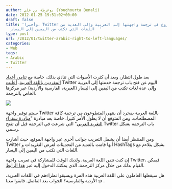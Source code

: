 ```yaml
---
author: يوغرطة بن علي (Youghourta Benali)
date: 2012-01-25 19:51:02+00:00
draft: false
title: 'وأخيرا، Twitter تعلن عن الشروع في ترجمة واجهتها إلى العربية وإلى العديد من
  اللغات التي تكتب من اليمين إلى اليسار  '
type: post
url: /2012/01/twitter-arabic-right-to-left-languages/
categories:
- Web
tags:
- Arabic
- Twitter
---
```


بعد طول انتظار، وبعد أن كثرت الأصوات التي تنادي بذلك، خاصة مع [تنامي أعداد المغردين باللغة العربية](http://www.it-scoop.com/2011/11/arabic-fastest-growing-language-twitter/)، [أعلنت](http://blog.twitter.com/2012/01/twitter-translation-center-adds-right.html) Twitter اليوم عن فتح باب ترجمة خدمتها إلى العربية وإلى عدة لغات تكتب من اليمين إلى اليسار (العبرية، الفارسية والأردية) عبر مركزها الخاص بالترجمة.




[![](http://www.it-scoop.com/wp-content/uploads/2012/01/twitter-logo-RTL.jpg)
](http://www.it-scoop.com/wp-content/uploads/2012/01/twitter-logo-RTL.jpg)




سيتم توفير واجهة Twitter باللغة العربية بمجرد أن ينتهي المتطوعون من ترجمة كافة المصطلحات، ومن المتوقع أن لا يطول الأمر كثيرا، خاصة بعد مبادرة "[مبادرة سفراء التغريد العربي](http://www.taghreedat.com/)" التي شرعت في الترجمة قبل أن تفتح Twitter باب الترجمة بشكل رسمي.




ومن المنتظر أيضا أن يشمل التعريب جوانب أخرى غير واجهة الموقع، حيث أشارت Twitter أنها قامت بالعديد من التحديثات لعرض التغريدات و HashTags بشكل يتلاءم مع اللغات التي تكتب من اليمين إلى اليسار.




إن كنت تتقن اللغة العربية، ولديك الوقت للمشاركة في تعريب واجهة Twitter، فيمكن القيام بذلك من خلال مركز الترجمة، الذي يمكنك الدخول إليه عبر [هذا الرابط](http://translate.twttr.com/welcome/signup/1).




هل سيفعلها العاملون على اللغة العربية هذه المرة ويسبقوا نظراءهم في اللغات العبرية، الأردية والفارسية؟ الجواب بعد الفاصل. فابقوا معنا :p .
